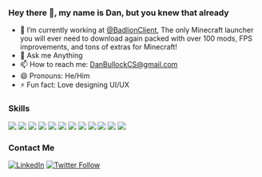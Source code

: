 ### Hey there 👋, my name is Dan, but you knew that already

<!--
**DanBullockCS/DanBullockCS** is a ✨ _special_ ✨ repository because its `README.md` (this file) appears on your GitHub profile.
-->

- 🔭 I’m currently working at <a href="https://github.com/BadlionClient" target="_blank">@BadlionClient</a>, The only Minecraft launcher you will ever need to download again packed with over 100 mods, FPS improvements, and tons of extras for Minecraft!
- 💬 Ask me Anything
- 📫 How to reach me: DanBullockCS@gmail.com
- 😄 Pronouns: He/Him
- ⚡ Fun fact: Love designing UI/UX

### Skills
<img src='https://img.shields.io/badge/-Unity-222C37'> <img src='https://img.shields.io/badge/-HTML-blue'> <img src='https://img.shields.io/badge/-CSS-brightgreen'> <img src='https://img.shields.io/badge/-JavaScript-orange'> <img src='https://img.shields.io/badge/-React-41DBFB'> <img src='https://img.shields.io/badge/-Vue-41b883'> <img src='https://img.shields.io/badge/-Python-success'> <img src='https://img.shields.io/badge/-Java-F8981D'> <img src='https://img.shields.io/badge/-CSharp-270065'> <img src='https://img.shields.io/badge/-C++-00599C'> <img src="https://img.shields.io/badge/-PHP-777BB3"> <img src="https://img.shields.io/badge/-WordPress-21759B">

### Contact Me
<a href="https://www.linkedin.com/in/danielbullockcs/" target="_blank"><img src="https://img.shields.io/badge/LinkedIn-%230077B5.svg?&style=flat-square&logo=linkedin&logoColor=white" alt="LinkedIn"></a> <a href="https://twitter.com/intent/follow?screen_name=DanBullockCS" target="_blank"><img alt="Twitter Follow" src="https://img.shields.io/twitter/follow/DanBullockCS?style=social"></a>
